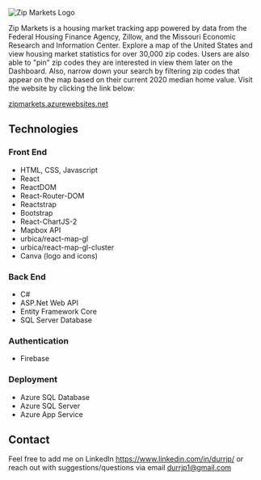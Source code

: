 ![Zip Markets Logo](/ZipMarkets/client/src/images/ZipMarketsSmall.png)

Zip Markets is a housing market tracking app powered by data from the Federal Housing Finance Agency, Zillow, and the Missouri Economic Research and Information Center. Explore a map of the United States and view housing market statistics for over 30,000 zip codes. Users are also able to "pin" zip codes they are interested in view them later on the Dashboard. Also, narrow down your search by filtering zip codes that appear on the map based on their current 2020 median home value. Visit the website by clicking the link below:

[zipmarkets.azurewebsites.net](https://zipmarkets.azurewebsites.net/)

## Technologies
### Front End
* HTML, CSS, Javascript
* React
* ReactDOM
* React-Router-DOM
* Reactstrap
* Bootstrap
* React-ChartJS-2
* Mapbox API
* urbica/react-map-gl
* urbica/react-map-gl-cluster
* Canva (logo and icons)
### Back End
* C#
* ASP.Net Web API
* Entity Framework Core
* SQL Server Database
### Authentication
* Firebase
### Deployment
* Azure SQL Database
* Azure SQL Server
* Azure App Service

## Contact
Feel free to add me on LinkedIn https://www.linkedin.com/in/durrjp/
or reach out with suggestions/questions via email durrjp1@gmail.com
